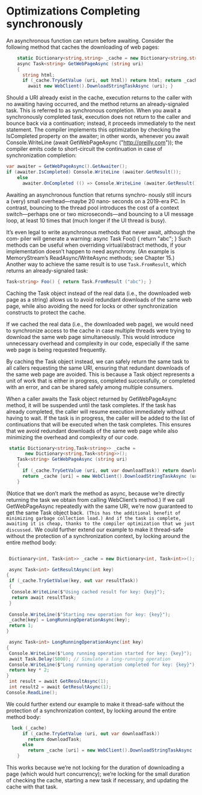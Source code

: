 # Optimizations Completing synchronously
An asynchronous function can return before awaiting. Consider the following method that caches the downloading of web pages:
```c#
    static Dictionary<string,string> _cache = new Dictionary<string,string>();
    async Task<string> GetWebPageAsync (string uri)
    {
      string html;
      if (_cache.TryGetValue (uri, out html)) return html; return _cache [uri] =
        await new WebClient().DownloadStringTaskAsync (uri); }
```
Should a URI already exist in the cache, execution returns to the caller with no awaiting having occurred, and the method returns an already-signaled task. This is referred to as synchronous completion.
When you await a synchronously completed task, execution does not return to the caller and bounce back via a continuation; instead, it proceeds immediately to the next statement. The compiler implements this optimization by checking the IsCompleted property on the awaiter; in other words, whenever you await
    Console.WriteLine (await GetWebPageAsync ("http://oreilly.com"));
the compiler emits code to short-circuit the continuation in case of synchronization completion:
```c#
var awaiter = GetWebPageAsync().GetAwaiter();
if (awaiter.IsCompleted) Console.WriteLine (awaiter.GetResult());
    else
      awaiter.OnCompleted (() => Console.WriteLine (awaiter.GetResult());
```
Awaiting an asynchronous function that returns synchro‐ nously still incurs a (very) small overhead—maybe 20 nano‐ seconds on a 2019-era PC.
In contrast, bouncing to the thread pool introduces the cost of a context switch—perhaps one or two microseconds—and bouncing to a UI message loop, at least 10 times that (much longer if the UI thread is busy).

It’s even legal to write asynchronous methods that never await, although the com‐ piler will generate a warning:
    async Task<string> Foo() { return "abc"; }
Such methods can be useful when overriding virtual/abstract methods, if your implementation doesn’t happen to need asynchrony. (An example is MemoryStream’s ReadAsync/WriteAsync methods; see Chapter 15.) Another way to achieve the same result is to use `Task.FromResult`, which returns an already-signaled task:
```c#
Task<string> Foo() { return Task.FromResult ("abc"); }
```

Caching the Task<string> object instead of the real data (i.e., the downloaded web page as a string) allows us to avoid redundant downloads of the same web page, while also avoiding the need for locks or other synchronization constructs to protect the cache.

If we cached the real data (i.e., the downloaded web page), we would need to synchronize access to the cache in case multiple threads were trying to download the same web page simultaneously. This would introduce unnecessary overhead and complexity in our code, especially if the same web page is being requested frequently.

By caching the Task<string> object instead, we can safely return the same task to all callers requesting the same URI, ensuring that redundant downloads of the same web page are avoided. This is because a Task object represents a unit of work that is either in progress, completed successfully, or completed with an error, and can be shared safely among multiple consumers.

When a caller awaits the Task<string> object returned by GetWebPageAsync method, it will be suspended until the task completes. If the task has already completed, the caller will resume execution immediately without having to wait. If the task is in progress, the caller will be added to the list of continuations that will be executed when the task completes. This ensures that we avoid redundant downloads of the same web page while also minimizing the overhead and complexity of our code.

```c#
 static Dictionary<string,Task<string>> _cache =
       new Dictionary<string,Task<string>>();
    Task<string> GetWebPageAsync (string uri)
    {
      if (_cache.TryGetValue (uri, out var downloadTask)) return downloadTask;
      return _cache [uri] = new WebClient().DownloadStringTaskAsync (uri);
    }
```
(Notice that we don’t mark the method as async, because we’re directly returning the task we obtain from calling WebClient’s method.)
If we call GetWebPageAsync repeatedly with the same URI, we’re now guaranteed to get the same Task<string> object back.` (This has the additional benefit of minimizing garbage collection load.) And if the task is complete, awaiting it is cheap, thanks to the compiler optimization that we just discussed.`
We could further extend our example to make it thread-safe without the protection of a synchronization context, by locking around the entire method body:

```c#

 Dictionary<int, Task<int>> _cache = new Dictionary<int, Task<int>>();

 async Task<int> GetResultAsync(int key)
{
 if (_cache.TryGetValue(key, out var resultTask))
 {
  Console.WriteLine($"Using cached result for key: {key}");
  return await resultTask;
 }
        
 Console.WriteLine($"Starting new operation for key: {key}");
 _cache[key] = LongRunningOperationAsync(key);
 return 1;
}

 async Task<int> LongRunningOperationAsync(int key)
{
 Console.WriteLine($"Long running operation started for key: {key}");
 await Task.Delay(5000); // Simulate a long-running operation
 Console.WriteLine($"Long running operation completed for key: {key}");
 return key * 2;
}
 int result = await GetResultAsync(1);
 int result2 = await GetResultAsync(1);
Console.ReadLine();
```

We could further extend our example to make it thread-safe without the protection of a synchronization context, by locking around the entire method body:
```c#
  lock (_cache)
      if (_cache.TryGetValue (uri, out var downloadTask))
        return downloadTask;
      else
        return _cache [uri] = new WebClient().DownloadStringTaskAsync (uri);
    }

```

This works because we’re not locking for the duration of downloading a page (which would hurt concurrency); we’re locking for the small duration of checking the cache, starting a new task if necessary, and updating the cache with that task.